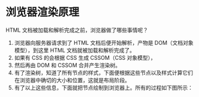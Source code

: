 # 浏览器渲染原理

HTML 文档被加载和解析完成之前，浏览器做了哪些事情呢？

1. 浏览器向服务器请求到了 HTML 文档后便开始解析，产物是 DOM（文档对象模型），到这里 HTML 文档就被加载和解析完成了。
2. 如果有 CSS 的会根据 CSS 生成 CSSOM（CSS 对象模型），
3. 然后再由 DOM 和 CSSOM 合并产生渲染树。
4. 有了渲染树，知道了所有节点的样式，下面便根据这些节点以及样式计算它们在浏览器中确切的大小和位置，这就是布局阶段。
5. 有了以上这些信息，下面就把节点绘制到浏览器上。所有的过程如下图所示：